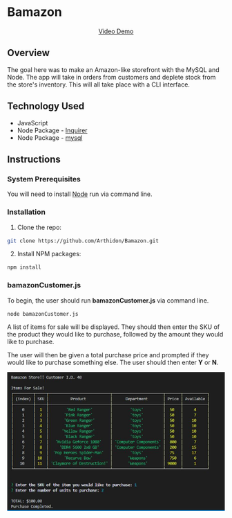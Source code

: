 # Bamazon

<p align="center">
<a href="https://drive.google.com/file/d/1gXECDIRCiITHSCd9oU6P5RsWh4731p40/view" target="blank">Video Demo</a>
</P>

## Overview

The goal here was to make an Amazon-like storefront with the MySQL and Node. The app will take in orders from customers and deplete stock from the store's inventory. This will all take place with a CLI interface.

## Technology Used

* JavaScript 
* Node Package - [Inquirer](https://www.npmjs.com/package/inquirer)
* Node Package - [mysql](https://www.npmjs.com/package/mysql)

## Instructions

### System Prerequisites
You will need to install [Node](https://nodejs.org/en/download) run via command line. 

### Installation
1. Clone the repo: 
```sh
git clone https://github.com/Arthidon/Bamazon.git
```
2. Install NPM packages:
```sh
npm install
```
### bamazonCustomer.js
To begin, the user should run **bamazonCustomer.js** via command line.
```sh
node bamazonCustomer.js
```
A list of items for sale will be displayed. They should then enter the SKU of the product they would like to purchase, followed by the amount they would like to purchase.

The user will then be given a total purchase price and prompted if they would like to purchase something else. The user should then enter **Y** or **N**.


![Example](/images/Example.jpg)

